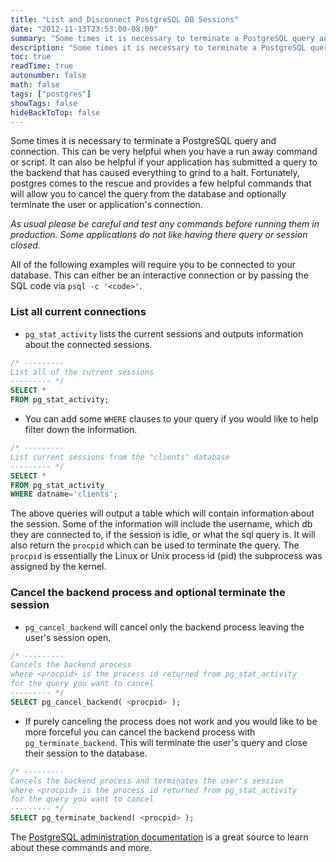 ```yaml
---
title: "List and Disconnect PostgreSQL DB Sessions"
date: "2012-11-13T23:53:00-08:00"
summary: "Some times it is necessary to terminate a PostgreSQL query and connection. This can be very helpful when you have a run away command or script. It can also be helpful if your application has submitted a query to the backend that has caused everything to grind to a halt. Fortunately, postgres comes to the rescue and provides a few helpful commands that will allow you to cancel the query from the database and optionally terminate the user or application's connection."
description: "Some times it is necessary to terminate a PostgreSQL query and connection. This can be very helpful when you have a run away command or script. It can also be helpful if your application has submitted a query to the backend that has caused everything to grind to a halt. Fortunately, postgres comes to the rescue and provides a few helpful commands that will allow you to cancel the query from the database and optionally terminate the user or application's connection."
toc: true
readTime: true
autonumber: false
math: false
tags: ["postgres"]
showTags: false
hideBackToTop: false
---
```


Some times it is necessary to terminate a PostgreSQL query and connection. This can be very helpful when you have a run away command or script. It can also be helpful if your application has submitted a query to the backend that has caused everything to grind to a halt. Fortunately, postgres comes to the rescue and provides a few helpful commands that will allow you to cancel the query from the database and optionally terminate the user or application's connection.

*As usual please be careful and test any commands before running them in production.
Some applications do not like having there query or session closed.*

All of the following examples will require you to be connected to your database. This can either be an interactive connection or by passing the SQL code via `psql -c '<code>'`.

### List all current connections

- `pg_stat_activity` lists the current sessions and outputs information about the connected sessions.

```sql
/* ---------
List all of the current sessions
--------- */
SELECT *
FROM pg_stat_activity;
```


- You can add some `WHERE` clauses to your query if you would like to help filter down the information.

```sql
/* ---------
List current sessions from the "clients" database
--------- */
SELECT *
FROM pg_stat_activity
WHERE datname='clients';
```

The above queries will output a table which will contain information about the session. Some of the information will include the username, which db they are connected to, if the session is idle, or what the sql query is. It will also return the `procpid` which can be used to terminate the query. The `procpid` is essentially the Linux or Unix process id (pid) the subprocess was assigned by the kernel.

### Cancel the backend process and optional terminate the session

- `pg_cancel_backend` will cancel only the backend process leaving the user's session open.

```sql
/* ---------
Cancels the backend process
where <procpid> is the process id returned from pg_stat_activity
for the query you want to cancel
--------- */
SELECT pg_cancel_backend( <procpid> );
```

- If purely canceling the process does not work and you would like to be more forceful you can cancel the backend process with `pg_terminate_backend`. This will terminate the user's query and close their session to the database.

```sql
/* ---------
Cancels the backend process and terminates the user's session
where <procpid> is the process id returned from pg_stat_activity
for the query you want to cancel
--------- */
SELECT pg_terminate_backend( <procpid> );
```

The [PostgreSQL administration documentation](http://www.postgresql.org/docs/9.2/static/functions-admin.html "PostgreSQL 9.2.1 - Ch. 9 Functions and Operators") is a great source to learn about these commands and more.
